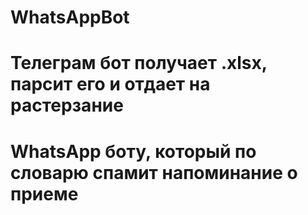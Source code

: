 # WhatsAppBot
# Телеграм бот получает .xlsx, парсит его и отдает на растерзание 
# WhatsApp боту, который по словарю спамит напоминание о приеме